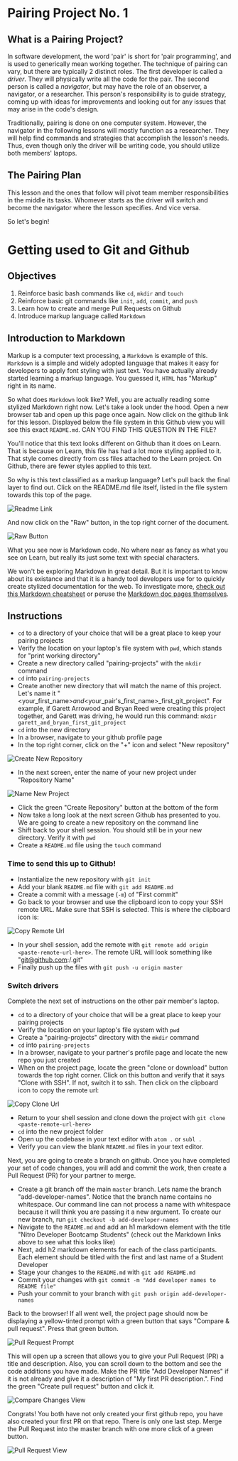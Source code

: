 # Pairing Project No. 1

## What is a Pairing Project?

In software development, the word 'pair' is short for 'pair programming', and is used to generically mean working together. The technique of pairing can vary, but there are typically 2 distinct roles. The first developer is called a *driver*. They will physically write all the code for the pair. The second person is called a *navigator*, but may have the role of an observer, a navigator, or a researcher. This person's responsibility is to guide strategy, coming up with ideas for improvements and looking out for any issues that may arise in the code's design.

Traditionally, pairing is done on one computer system. However, the navigator in the following lessons will mostly function as a researcher. They will help find commands and strategies that accomplish the lesson's needs. Thus, even though only the driver will be writing code, you should utilize both members' laptops.

## The Pairing Plan

This lesson and the ones that follow will pivot team member responsibilities in the middle its tasks. Whomever starts as the driver will switch and become the navigator where the lesson specifies. And vice versa.

So let's begin!

# Getting used to Git and Github

## Objectives

1. Reinforce basic bash commands like `cd`, `mkdir` and `touch`
1. Reinforce basic git commands like `init`, `add`, `commit`, and `push`
1. Learn how to create and merge Pull Requests on Github
1. Introduce markup language called `Markdown`

## Introduction to Markdown

Markup is a computer text processing, a `Markdown` is example of this. `Markdown` is a simple and widely adopted language that makes it easy for developers to apply font styling with just text. You have actually already started learning a markup language. You guessed it, `HTML` has "Markup" right in its name.

So what does `Markdown` look like? Well, you are actually reading some stylized Markdown right now. Let's take a look under the hood. Open a new browser tab and open up this page once again. Now click on the github link for this lesson. Displayed below the file system in this Github view you will see this exact `README.md`. CAN YOU FIND THIS QUESTION IN THE FILE?

You'll notice that this text looks different on Github than it does on Learn. That is because on Learn, this file has had a lot more styling applied to it. That style comes directly from css files attached to the Learn project. On Github, there are fewer styles applied to this text.

So why is this text classified as a markup language? Let's pull back the final layer to find out. Click on the README.md file itself, listed in the file system towards this top of the page.

![Readme Link](img/readme-link.png?raw=true "Readme Link")

And now click on the "Raw" button, in the top right corner of the document.

![Raw Button](img/raw-button.png?raw=true "Raw Button")

What you see now is Markdown code. No where near as fancy as what you see on Learn, but really its just some text with special characters.

We won't be exploring Markdown in great detail. But it is important to know about its existance and that it is a handy tool developers use for to quickly create stylized documentation for the web. To investigate more, [check out this Markdown cheatsheet](https://github.com/adam-p/markdown-here/wiki/Markdown-Cheatsheet) or peruse the [Markdown doc pages themselves](https://www.markdownguide.org/basic-syntax).

## Instructions

* `cd` to a directory of your choice that will be a great place to keep your pairing projects
* Verify the location on your laptop's file system with `pwd`, which stands for "print working directory"
* Create a new directory called "pairing-projects" with the `mkdir` command
* `cd` into `pairing-projects`
* Create another new directory that will match the name of this project. Let's name it "<your_first_name>_and_<your_pair's_first_name>_first_git_project". For example, if Garett Arrowood and Bryan Reed were creating this project together, and Garett was driving, he would run this command: `mkdir garett_and_bryan_first_git_project`
* `cd` into the new directory
* In a browser, navigate to your github profile page
* In the top right corner, click on the "+" icon and select "New repository"

![Create New Repository](img/create-new-repo.png?raw=true "Create New Repository")

* In the next screen, enter the name of your new project under "Repository Name"

![Name New Project](img/name-new-repo.png?raw=true "Name New Project")

* Click the green "Create Repository" button at the bottom of the form
* Now take a long look at the next screen Github has presented to you. We are going to create a new repository on the command line
* Shift back to your shell session. You should still be in your new directory. Verify it with `pwd`
* Create a `README.md` file using the `touch` command

### Time to send this up to Github!

* Instantialize the new repository with `git init`
* Add your blank `README.md` file with `git add README.md`
* Create a commit with a message (`-m`) of "First commit"
* Go back to your browser and use the clipboard icon to copy your SSH remote URL. Make sure that SSH is selected. This is where the clipboard icon is:

![Copy Remote Url](img/copy-remote.png?raw=true "Copy Remote Url")

* In your shell session, add the remote with `git remote add origin <paste-remote-url-here>`. The remote URL will look something like "git@github.com:<your-github-handle>/<name-of-project>.git"
* Finally push up the files with `git push -u origin master`

### Switch drivers

Complete the next set of instructions on the other pair member's laptop.

* `cd` to a directory of your choice that will be a great place to keep your pairing projects
* Verify the location on your laptop's file system with `pwd`
* Create a "pairing-projects" directory with the `mkdir` command
* `cd` into `pairing-projects`
* In a browser, navigate to your partner's profile page and locate the new repo you just created
* When on the project page, locate the green "clone or download" button towards the top right corner. Click on this button and verify that it says "Clone with SSH". If not, switch it to ssh. Then click on the clipboard icon to copy the remote url:

![Copy Clone Url](img/clone-project.png?raw=true "Copy Clone Url")

* Return to your shell session and clone down the project with `git clone <paste-remote-url-here>`
* `cd` into the new project folder
* Open up the codebase in your text editor with `atom .` or `subl .`
* Verify you can view the blank `README.md` files in your text editor.

Next, you are going to create a branch on github. Once you have completed your set of code changes, you will add and commit the work, then create a Pull Request (PR) for your partner to merge.

* Create a git branch off the main `master` branch. Lets name the branch "add-developer-names". Notice that the branch name contains no whitespace. Our command line can not process a name with whitespace because it will think you are passing it a new argument. To create our new branch, run `git checkout -b add-developer-names`
* Navigate to the `README.md` and add an h1 markdown element with the title "Nitro Developer Bootcamp Students" (check out the Markdown links above to see what this looks like)
* Next, add h2 markdown elements for each of the class participants. Each element should be titled with the first and last name of a Student Developer
* Stage your changes to the `README.md` with `git add README.md`
* Commit your changes with `git commit -m "Add developer names to README file"`
* Push your commit to your branch with `git push origin add-developer-names`

Back to the browser! If all went well, the project page should now be displaying a yellow-tinted prompt with a green button that says "Compare & pull request". Press that green button.

![Pull Request Prompt](img/yellow-tinted-pr-prompt.png?raw=true "Pull Request Prompt")

This will open up a screen that allows you to give your Pull Request (PR) a title and description. Also, you can scroll down to the bottom and see the code additions you have made. Make the PR title "Add Developer Names" if it is not already and give it a description of "My first PR description.". Find the green "Create pull request" button and click it.

![Compare Changes View](img/compare-changes.png?raw=true "Compare Changes View")

Congrats! You both have not only created your first github repo, you have also created your first PR on that repo. There is only one last step. Merge the Pull Request into the master branch with one more click of a green button.

![Pull Request View](img/pull-request.png?raw=true "Pull Request View")
